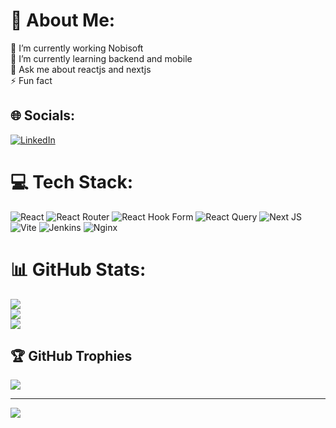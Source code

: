 # 💫 About Me:
🔭 I’m currently working Nobisoft<br>🌱 I’m currently learning backend and mobile<br>💬 Ask me about reactjs and nextjs<br>⚡ Fun fact


## 🌐 Socials:
[![LinkedIn](https://img.shields.io/badge/LinkedIn-%230077B5.svg?logo=linkedin&logoColor=white)](https://linkedin.com/in/linkedin.com/in/tuyên-phạm-36829728b) 

# 💻 Tech Stack:
![React](https://img.shields.io/badge/react-%2320232a.svg?style=for-the-badge&logo=react&logoColor=%2361DAFB) ![React Router](https://img.shields.io/badge/React_Router-CA4245?style=for-the-badge&logo=react-router&logoColor=white) ![React Hook Form](https://img.shields.io/badge/React%20Hook%20Form-%23EC5990.svg?style=for-the-badge&logo=reacthookform&logoColor=white) ![React Query](https://img.shields.io/badge/-React%20Query-FF4154?style=for-the-badge&logo=react%20query&logoColor=white) ![Next JS](https://img.shields.io/badge/Next-black?style=for-the-badge&logo=next.js&logoColor=white) ![Vite](https://img.shields.io/badge/vite-%23646CFF.svg?style=for-the-badge&logo=vite&logoColor=white) ![Jenkins](https://img.shields.io/badge/jenkins-%232C5263.svg?style=for-the-badge&logo=jenkins&logoColor=white) ![Nginx](https://img.shields.io/badge/nginx-%23009639.svg?style=for-the-badge&logo=nginx&logoColor=white)
# 📊 GitHub Stats:
![](https://github-readme-stats.vercel.app/api?username=tuyenpham2502&theme=dark&hide_border=false&include_all_commits=false&count_private=false)<br/>
![](https://github-readme-streak-stats.herokuapp.com/?user=tuyenpham2502&theme=dark&hide_border=false)<br/>
![](https://github-readme-stats.vercel.app/api/top-langs/?username=tuyenpham2502&theme=dark&hide_border=false&include_all_commits=false&count_private=false&layout=compact)

## 🏆 GitHub Trophies
![](https://github-profile-trophy.vercel.app/?username=tuyenpham2502&theme=dark&no-frame=false&no-bg=true&margin-w=4)

---
[![](https://visitcount.itsvg.in/api?id=tuyenpham2502&icon=0&color=0)](https://visitcount.itsvg.in)

<!-- Proudly created with GPRM ( https://gprm.itsvg.in ) -->
